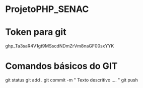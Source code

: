 # ProjetoPHP_SENAC
# Token para git 
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

# Comandos básicos do GIT

git status
git add .
git commit -m " Texto descritivo .... "
git push